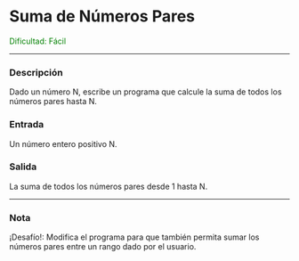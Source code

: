 # Suma de Números Pares

<font color="green">Dificultad: Fácil</font>

---

### Descripción

Dado un número N, escribe un programa que calcule la suma de todos los números pares hasta N.

### Entrada

Un número entero positivo N.

### Salida

La suma de todos los números pares desde 1 hasta N.

---

### Nota

¡Desafío!: Modifica el programa para que también permita sumar los números pares entre un rango dado por el usuario.

